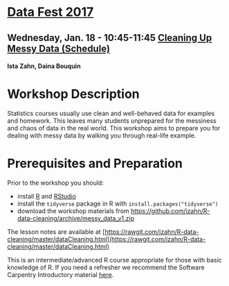 
[Data Fest 2017](http://projects.iq.harvard.edu/datafest2017)
============================================================
Wednesday, Jan. 18 - 10:45-11:45
[Cleaning Up Messy Data (Schedule)](http://sched.co/8wA2)
---------------------------------------------------------
#### Ista Zahn, Daina Bouquin

Workshop Description
====================

Statistics courses usually use clean and well-behaved data for examples and
homework. This leaves many students unprepared for the messiness and chaos of
data in the real world. This workshop aims to prepare you for dealing with messy
data by walking you through real-life example.

Prerequisites and Preparation
=============================

Prior to the workshop you should:
- install [R](https://cran.r-project.org/) and 
  [RStudio](https://www.rstudio.com/products/rstudio/download/#download)
- install the `tidyverse` package in R with `install.packages("tidyverse")`
- download the workshop materials from <https://github.com/izahn/R-data-cleaning/archive/messy_data_v1.zip>

The lesson notes are available at
[https://rawgit.com/izahn/R-data-cleaning/master/dataCleaning.html](https://rawgit.com/izahn/R-data-cleaning/master/dataCleaning.html)


This is an intermediate/advanced R course appropriate for those with
basic knowledge of R. If you need a refresher we recommend the
Software Carpentry Introductory material [here](https://swcarpentry.github.io/r-novice-gapminder/01-rstudio-intro/).
